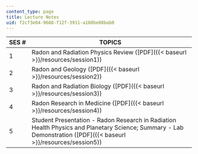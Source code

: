 ```yaml
---
content_type: page
title: Lecture Notes
uid: f2cf3e04-9688-f12f-3911-a160be08bab0
---
```


| SES # | TOPICS |
| --- | --- |
| 1 | Radon and Radiation Physics Review ([PDF]({{< baseurl >}}/resources/session1)) |
| 2 | Radon and Geology ([PDF]({{< baseurl >}}/resources/session2)) |
| 3 | Radon and Radiation Biology ([PDF]({{< baseurl >}}/resources/session3)) |
| 4 | Radon Research in Medicine ([PDF]({{< baseurl >}}/resources/session4)) |
| 5 | Student Presentation - Radon Research in Radiation Health Physics and Planetary Science; Summary - Lab Demonstration ([PDF]({{< baseurl >}}/resources/session5))